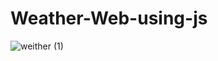 # Weather-Web-using-js
![weither (1)](https://github.com/user-attachments/assets/5d218389-2f9b-4605-928a-104f3398726b)
